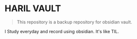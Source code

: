 # HARIL VAULT

> This repository is a backup repository for obsidian vault.

I Study everyday and record using obsidian. It's like TIL.

